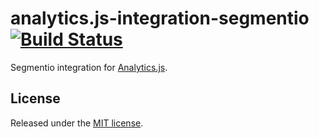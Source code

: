 # analytics.js-integration-segmentio [![Build Status][ci-badge]][ci-link]

Segmentio integration for [Analytics.js][].

## License

Released under the [MIT license](LICENSE).


[Analytics.js]: https://segment.com/docs/libraries/analytics.js/
[ci-link]: https://circleci.com/gh/segment-integrations/analytics.js-integration-segmentio
[ci-badge]: https://circleci.com/gh/segment-integrations/analytics.js-integration-segmentio.svg?style=svg
